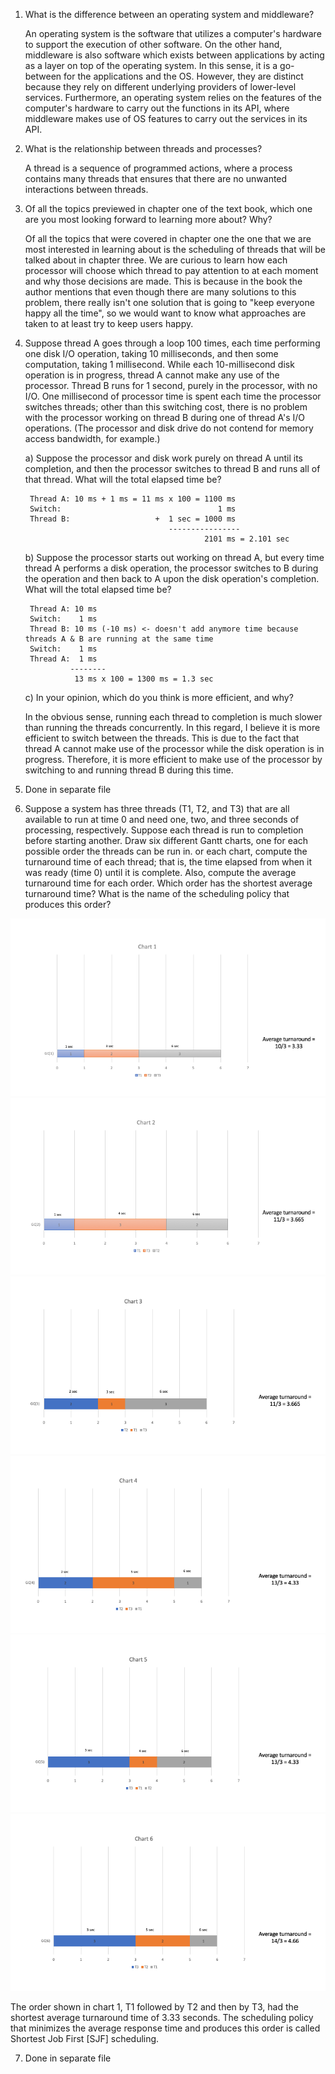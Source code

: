 
1. What is the difference between an operating system and middleware?

    An operating system is the software that utilizes a computer's hardware to support the execution of other software. On the other hand, middleware is also software which exists between applications by acting as a layer on top of the operating system. In this sense, it is a go-between for the applications and the OS. However, they are distinct because they rely on different underlying providers of lower-level services. Furthermore, an operating system relies on the features of the computer's hardware to carry out the functions in its API, where middleware makes use of OS features to carry out the services in its API. 

2. What is the relationship between threads and processes?

    A thread is a sequence of programmed actions, where a process contains many threads that ensures that there are no unwanted interactions between threads.

3. Of all the topics previewed in chapter one of the text book, which one are you most looking forward to learning more about? Why? 

    Of all the topics that were covered in chapter one the one that we are most interested in learning about is the scheduling of threads that will be talked about in chapter three.  We are curious to learn how each processor will choose which thread to pay attention to at each moment and why those decisions are made. This is because in the book the author mentions that even though there are many solutions to this problem, there really isn't one solution that is going to "keep everyone happy all the time", so we would want to know what approaches are taken to at least try to keep users happy.   


4. Suppose thread A goes through a loop 100 times, each time performing one disk I/O operation, taking 10 milliseconds, and then some computation, taking 1 millisecond. While each 10-millisecond disk operation is in progress, thread A cannot make any use of the processor. Thread B runs for 1 second, purely in the processor, with no I/O. One millisecond of processor time is spent each time the processor switches threads; other than this switching cost, there is no problem with the processor working on thread B during one of thread A's I/O operations. (The processor and disk drive do not contend for memory access bandwidth, for example.)

    a) Suppose the processor and disk work purely on thread A until its completion, and then the processor switches to thread B and runs all of that thread. What will the total elapsed time be?

        Thread A: 10 ms + 1 ms = 11 ms x 100 = 1100 ms
        Switch:                                   1 ms
        Thread B:                   +  1 sec = 1000 ms 
                                       ----------------
                                               2101 ms = 2.101 sec
    b) Suppose the processor starts out working on thread A, but every time thread A performs a disk operation, the processor switches to B during the operation and then back to A upon the disk operation's completion. What will the total elapsed time be?

        Thread A: 10 ms
        Switch:    1 ms
        Thread B: 10 ms (-10 ms) <- doesn't add anymore time because threads A & B are running at the same time 
        Switch:    1 ms 
        Thread A:  1 ms 
                 --------
                  13 ms x 100 = 1300 ms = 1.3 sec 
    c) In your opinion, which do you think is more efficient, and why?

    In the obvious sense, running each thread to completion is much slower than running the threads concurrently. In this regard, I believe it is more efficient to switch between the threads. This is due to the fact that thread A cannot make use of the processor while the disk operation is in progress. Therefore, it is more efficient to make use of the processor by switching to and running thread B during this time.

5. Done in separate file 

6.  Suppose a system has three threads (T1, T2, and T3) that are all available to run at time 0 and need one, two, and three seconds of processing, respectively. Suppose each thread is run to completion before starting another. Draw six different Gantt charts, one for each possible order the threads can be run in. or each chart, compute the turnaround time of each thread; that is, the time elapsed from when it was ready (time 0) until it is complete. Also, compute the average turnaround time for each order. Which order has the shortest average turnaround time? What is the name of the scheduling policy that produces this order?

![GanttChart1](hw1-6.1.png)
![GanttChart2](hw1-6.2.png)
![GanttChart3](hw1-6.3.png)
![GanttChart4](hw1-6.4.png)
![GanttChart5](hw1-6.5.png)
![GanttChart6](hw1-6.6.png)

   The order shown in chart 1, T1 followed by T2 and then by T3, had the shortest average turnaround time of 3.33 seconds. The scheduling policy that minimizes the average response time and produces this order is called Shortest Job First [SJF] scheduling.

7. Done in separate file 
